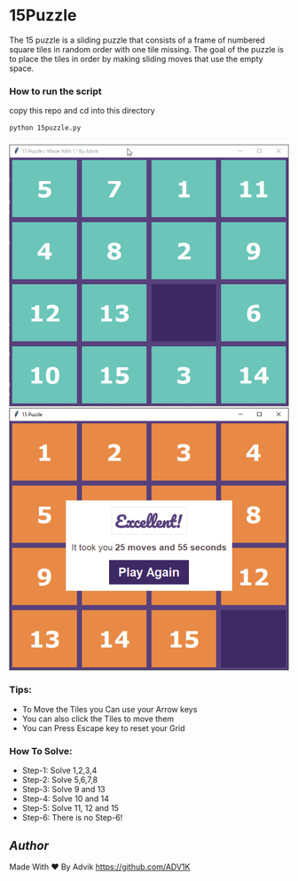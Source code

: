 # 15Puzzle
The 15 puzzle is a sliding puzzle that consists of a frame of numbered square tiles in random order with one tile missing. The goal of the puzzle is to place the tiles in order by making sliding moves that use the empty space.

### How to run the script
copy this repo and cd into this directory
```
python 15puzzle.py
```

###
<img src="demo.gif">
<img src="score.png">

### Tips:
- To Move the Tiles you Can use your Arrow keys
- You can also click the Tiles to move them
- You can Press Escape key to reset your Grid

### How To Solve:
- Step-1: Solve 1,2,3,4
- Step-2: Solve 5,6,7,8
- Step-3: Solve 9 and 13
- Step-4: Solve 10 and 14
- Step-5: Solve 11, 12 and 15
- Step-6: There is no Step-6!

## *Author*
Made With ❤️ By Advik
https://github.com/ADV1K
